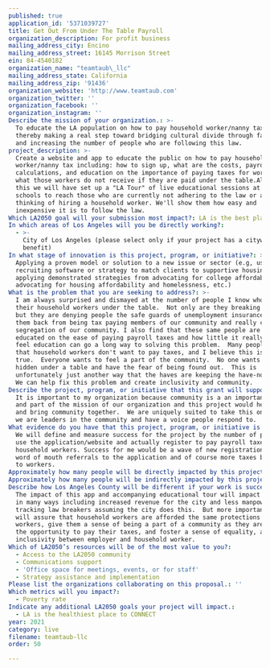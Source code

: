 ```yaml
---
published: true
application_id: '5371039727'
title: Get Out From Under The Table Payroll
organization_description: For profit business
mailing_address_city: Encino
mailing_address_street: 16145 Morrison Street
ein: 84-4540182
organization_name: "teamtaub\_llc"
mailing_address_state: California
mailing_address_zip: '91436'
organization_website: 'http://www.teamtaub.com'
organization_twitter: ''
organization_facebook: ''
organization_instagram: ''
Describe the mission of your organization.: >-
  To educate the LA population on how to pay household worker/nanny tax and
  thereby making a real step toward bridging cultural divide through fair pay
  and increasing the number of people who are following this law.
project_description: >-
  Create a website and app to educate the public on how to pay household
  worker/nanny tax including: how to sign up, what are the costs, payroll
  calculations, and education on the importance of paying taxes for workers and
  what those workers do not receive if they are paid under the table.Along with
  this we will have set up a "LA Tour" of live educational sessions at local
  schools to reach those who are currently not adhering to the law or are
  thinking of hiring a household worker. We'll show them how easy and
  inexpensive it is to follow the law.
Which LA2050 goal will your submission most impact?: LA is the best place to LIVE
In which areas of Los Angeles will you be directly working?:
  - >-
    City of Los Angeles (please select only if your project has a citywide
    benefit)
In what stage of innovation is this project, program, or initiative?: >-
  Applying a proven model or solution to a new issue or sector (e.g, using a job
  recruiting software or strategy to match clients to supportive housing sites,
  applying demonstrated strategies from advocating for college affordability to
  advocating for housing affordability and homelessness, etc.)
What is the problem that you are seeking to address?: >-
  I am always surprised and dismayed at the number of people I know who pay
  their household workers under the table.  Not only are they breaking the law,
  but they are denying people the safe guards of unemployment insurance, holding
  them back from being tax paying members of our community and really creating a
  segregation of our community. I also find that these same people are not
  educated on the ease of paying payroll taxes and how little it really costs. I
  feel education can go a long way to solving this problem.  Many people say
  that household workers don't want to pay taxes, and I believe this is not
  true.  Everyone wants to feel a part of the community.  No one wants to be
  hidden under a table and have the fear of being found out.  This is
  unfortunately just another way that the haves are keeping the have-nots down.
  We can help fix this problem and create inclusivity and community.
Describe the project, program, or initiative that this grant will support to address the problem identified.: >-
  It is important to my organization because community is a an important value
  and part of the mission of our organization and this project would help build
  and bring community together.  We are uniquely suited to take this on because
  we are leaders in the community and have a voice people respond to.
What evidence do you have that this project, program, or initiative is or will be successful, and how will you define and measure success?: >-
  We will define and measure success for the project by the number of people who
  use the application/website and actually register to pay payroll taxes for
  household workers. Success for me would be a wave of new registrations and a
  word of mouth referrals to the application and of course more taxes being paid
  to workers.
Approximately how many people will be directly impacted by this project, program, or initiative?: '100000'
Approximately how many people will be indirectly impacted by this project, program, or initiative?: '10000000'
Describe how Los Angeles County will be different if your work is successful.: >-
  The impact of this app and accompanying educational tour will impact the city
  in many ways including increased revenue for the city and less manpower for
  tracking law breakers assuming the city does this.  But more importantly, it
  will assure that household workers are afforded the same protections as other
  workers, give them a sense of being a part of a community as they are given
  the opportunity to pay their taxes, and foster a sense of equality, and
  inclusivity between employer and household worker.
Which of LA2050’s resources will be of the most value to you?:
  - Access to the LA2050 community
  - Communications support
  - 'Office space for meetings, events, or for staff'
  - Strategy assistance and implementation
Please list the organizations collaborating on this proposal.: ''
Which metrics will you impact?:
  - Poverty rate
Indicate any additional LA2050 goals your project will impact.:
  - LA is the healthiest place to CONNECT
year: 2021
category: live
filename: teamtaub-llc
order: 50

---
```

